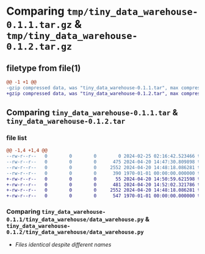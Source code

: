 # Comparing `tmp/tiny_data_warehouse-0.1.1.tar.gz` & `tmp/tiny_data_warehouse-0.1.2.tar.gz`

## filetype from file(1)

```diff
@@ -1 +1 @@
-gzip compressed data, was "tiny_data_warehouse-0.1.1.tar", max compression
+gzip compressed data, was "tiny_data_warehouse-0.1.2.tar", max compression
```

## Comparing `tiny_data_warehouse-0.1.1.tar` & `tiny_data_warehouse-0.1.2.tar`

### file list

```diff
@@ -1,4 +1,4 @@
--rw-r--r--   0        0        0        0 2024-02-25 02:16:42.523466 tiny_data_warehouse-0.1.1/README.md
--rw-r--r--   0        0        0      475 2024-04-20 14:47:30.809898 tiny_data_warehouse-0.1.1/pyproject.toml
--rw-r--r--   0        0        0     2552 2024-04-20 14:48:18.086281 tiny_data_warehouse-0.1.1/tiny_data_warehouse/data_warehouse.py
--rw-r--r--   0        0        0      390 1970-01-01 00:00:00.000000 tiny_data_warehouse-0.1.1/PKG-INFO
+-rw-r--r--   0        0        0       55 2024-04-20 14:50:59.621598 tiny_data_warehouse-0.1.2/README.md
+-rw-r--r--   0        0        0      481 2024-04-20 14:52:02.321786 tiny_data_warehouse-0.1.2/pyproject.toml
+-rw-r--r--   0        0        0     2552 2024-04-20 14:48:18.086281 tiny_data_warehouse-0.1.2/tiny_data_warehouse/data_warehouse.py
+-rw-r--r--   0        0        0      547 1970-01-01 00:00:00.000000 tiny_data_warehouse-0.1.2/PKG-INFO
```

### Comparing `tiny_data_warehouse-0.1.1/tiny_data_warehouse/data_warehouse.py` & `tiny_data_warehouse-0.1.2/tiny_data_warehouse/data_warehouse.py`

 * *Files identical despite different names*

